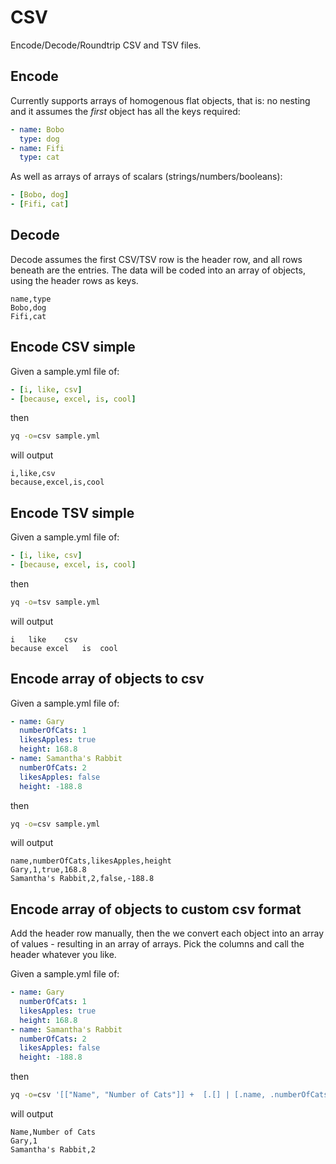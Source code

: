 # CSV
Encode/Decode/Roundtrip CSV and TSV files.

## Encode 
Currently supports arrays of homogenous flat objects, that is: no nesting and it assumes the _first_ object has all the keys required:

```yaml
- name: Bobo
  type: dog
- name: Fifi
  type: cat
```

As well as arrays of arrays of scalars (strings/numbers/booleans):

```yaml
- [Bobo, dog]
- [Fifi, cat]
```

## Decode
Decode assumes the first CSV/TSV row is the header row, and all rows beneath are the entries.
The data will be coded into an array of objects, using the header rows as keys.

```csv
name,type
Bobo,dog
Fifi,cat
```


## Encode CSV simple
Given a sample.yml file of:
```yaml
- [i, like, csv]
- [because, excel, is, cool]
```
then
```bash
yq -o=csv sample.yml
```
will output
```csv
i,like,csv
because,excel,is,cool
```

## Encode TSV simple
Given a sample.yml file of:
```yaml
- [i, like, csv]
- [because, excel, is, cool]
```
then
```bash
yq -o=tsv sample.yml
```
will output
```tsv
i	like	csv
because	excel	is	cool
```

## Encode array of objects to csv
Given a sample.yml file of:
```yaml
- name: Gary
  numberOfCats: 1
  likesApples: true
  height: 168.8
- name: Samantha's Rabbit
  numberOfCats: 2
  likesApples: false
  height: -188.8

```
then
```bash
yq -o=csv sample.yml
```
will output
```csv
name,numberOfCats,likesApples,height
Gary,1,true,168.8
Samantha's Rabbit,2,false,-188.8
```

## Encode array of objects to custom csv format
Add the header row manually, then the we convert each object into an array of values - resulting in an array of arrays. Pick the columns and call the header whatever you like.

Given a sample.yml file of:
```yaml
- name: Gary
  numberOfCats: 1
  likesApples: true
  height: 168.8
- name: Samantha's Rabbit
  numberOfCats: 2
  likesApples: false
  height: -188.8

```
then
```bash
yq -o=csv '[["Name", "Number of Cats"]] +  [.[] | [.name, .numberOfCats ]]' sample.yml
```
will output
```csv
Name,Number of Cats
Gary,1
Samantha's Rabbit,2
```


